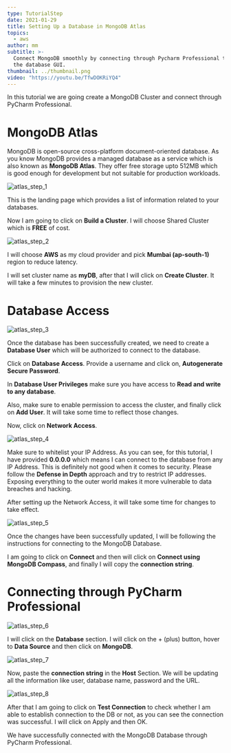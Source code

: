```yaml
---
type: TutorialStep
date: 2021-01-29
title: Setting Up a Database in MongoDB Atlas
topics:
  - aws
author: mm
subtitle: >-
  Connect MongoDB smoothly by connecting through Pycharm Professional to explore
  the database GUI.
thumbnail: ../thumbnail.png
video: "https://youtu.be/TfwDOKRiYQ4"
---
```


In this tutorial we are going create a MongoDB Cluster and connect through PyCharm Professional.

# MongoDB Atlas

MongoDB is open-source cross-platform document-oriented database. As you know
MongoDB provides a managed database as a service which is also known as **MongoDB Atlas**.
They offer free storage upto 512MB which is good enough for development but not suitable for
production workloads.

![atlas_step_1](steps/step1.png)

This is the landing page which provides a list of information related to your databases.

Now I am going to click on **Build a Cluster**. I will choose Shared Cluster which is **FREE** of cost.

![atlas_step_2](steps/step2.png)

I will choose **AWS** as my cloud provider and pick **Mumbai (ap-south-1)** region to reduce latency.

I will set cluster name as **myDB**, after that I will click on **Create Cluster**.
It will take a few minutes to provision the new cluster.

# Database Access

![atlas_step_3](steps/step3.png)

Once the database has been successfully created,
we need to create a **Database User** which will be authorized
to connect to the database.

Click on **Database Access**. Provide a username and click on, **Autogenerate Secure Password**.

In **Database User Privileges** make sure you have access to **Read and write to any database**.

Also, make sure to enable permission to access the cluster, and finally click on **Add User**. It will take some time to reflect those changes.

Now, click on **Network Access**.

![atlas_step_4](steps/step4.png)

Make sure to whitelist your IP Address. As you can see, for this tutorial, I have provided **0.0.0.0** which means I can connect to the database from
any IP Address. This is definitely not good when it comes to security. Please follow the **Defense in Depth** approach and try to restrict IP addresses.
Exposing everything to the outer world makes it more vulnerable to data breaches and hacking.

After setting up the Network Access, it will take some time for changes to take effect.

![atlas_step_5](steps/step5.png)

Once the changes have been successfully updated, I will be following the instructions
for connecting to the MongoDB Database.

I am going to click on **Connect** and then will click on **Connect using MongoDB Compass**,
and finally I will copy the **connection string**.

# Connecting through PyCharm Professional

![atlas_step_6](steps/step6.png)

I will click on the **Database** section. I will click on the + (plus) button, hover to **Data Source** and then click on **MongoDB**.

![atlas_step_7](steps/step7.png)

Now, paste the **connection string** in the **Host** Section.
We will be updating all the information like user, database name, password and the URL.

![atlas_step_8](steps/step8.png)

After that I am going to click on **Test Connection** to check whether
I am able to establish connection to the DB or not, as you can see the connection was successful. I will click on Apply and then OK.

We have successfully connected with the MongoDB Database through PyCharm Professional.
